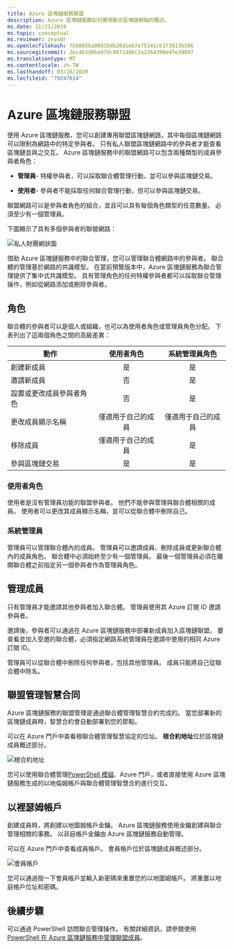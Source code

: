 ```yaml
---
title: Azure 區塊鏈服務聯盟
description: Azure 區塊鏈服務如何實現聯合區塊鏈網路的概述。
ms.date: 11/21/2019
ms.topic: conceptual
ms.reviewer: zeyadr
ms.openlocfilehash: 7b8885ba08d35db20d1eb7e75141cb173913b386
ms.sourcegitcommit: 2ec4b3d0bad7dc0071400c2a2264399e4fe34897
ms.translationtype: MT
ms.contentlocale: zh-TW
ms.lasthandoff: 03/28/2020
ms.locfileid: "79247614"
---
```

# <a name="azure-blockchain-service-consortium"></a>Azure 區塊鏈服務聯盟

使用 Azure 區塊鏈服務，您可以創建專用聯盟區塊鏈網路，其中每個區塊鏈網路可以限制為網路中的特定參與者。 只有私人聯盟區塊鏈網路中的參與者才能查看區塊鏈並與之交互。 Azure 區塊鏈服務中的聯盟網路可以包含兩種類型的成員參與者角色：

* **管理員**- 特權參與者，可以採取聯合體管理行動，並可以參與區塊鏈交易。

* **使用者**- 參與者不能採取任何聯合管理行動，但可以參與區塊鏈交易。

聯盟網路可以是參與者角色的組合，並且可以具有每個角色類型的任意數量。 必須至少有一個管理員。

下圖顯示了具有多個參與者的聯營網路：

![私人財團網狀圖](./media/consortium/network-diagram.png)

借助 Azure 區塊鏈服務中的聯合管理，您可以管理聯合體網路中的參與者。 聯合體的管理基於網路的共識模型。 在當前預覽版本中，Azure 區塊鏈服務為聯合管理提供了集中式共識模型。 具有管理角色的任何特權參與者都可以採取聯合管理操作，例如從網路添加或刪除參與者。

## <a name="roles"></a>角色

聯合體的參與者可以是個人或組織，也可以為使用者角色或管理員角色分配。 下表列出了這兩個角色之間的高級差異：

| 動作 | 使用者角色 | 系統管理員角色
|--------|:----:|:------------:|
| 創建新成員 | 是 | 是 |
| 邀請新成員 | 否 | 是 |
| 設置或更改成員參與者角色 | 否 | 是 |
| 更改成員顯示名稱 | 僅適用于自己的成員 | 僅適用于自己的成員 |
| 移除成員 | 僅適用于自己的成員 | 是 |
| 參與區塊鏈交易 | 是 | 是 |

### <a name="user-role"></a>使用者角色

使用者是沒有管理員功能的聯盟參與者。 他們不能參與管理與聯合體相關的成員。 使用者可以更改其成員顯示名稱，並可以從聯合體中刪除自己。

### <a name="administrator"></a>系統管理員

管理員可以管理聯合體內的成員。 管理員可以邀請成員、刪除成員或更新聯合體內的成員角色。
聯合體中必須始終至少有一個管理員。 最後一個管理員必須在離開聯合體之前指定另一個參與者作為管理員角色。

## <a name="managing-members"></a>管理成員

只有管理員才能邀請其他參與者加入聯合體。 管理員使用其 Azure 訂閱 ID 邀請參與者。

邀請後，參與者可以通過在 Azure 區塊鏈服務中部署新成員加入區塊鏈聯盟。 要查看並加入受邀的聯合體，必須指定網路系統管理員在邀請中使用的相同 Azure 訂閱 ID。

管理員可以從聯合體中刪除任何參與者，包括其他管理員。 成員只能將自己從聯合體中除名。

## <a name="consortium-management-smart-contract"></a>聯盟管理智慧合同

Azure 區塊鏈服務的聯盟管理是通過聯合體管理智慧合約完成的。 當您部署新的區塊鏈成員時，智慧合約會自動部署到您的節點。

可以在 Azure 門戶中查看根聯合體管理智慧協定的位址。 **根合約地址**位於區塊鏈成員概述部分。

![根合約地址](./media/consortium/rootcontract-address.png)

您可以使用聯合體管理[PowerShell 模組](manage-consortium-powershell.md)、Azure 門戶，或者直接使用 Azure 區塊鏈服務生成的以地倫姆帳戶與聯合體管理智慧合約進行交互。

## <a name="ethereum-account"></a>以裡瑟姆帳戶

創建成員時，將創建以地圖姆帳戶金鑰。 Azure 區塊鏈服務使用金鑰創建與聯合管理相關的事務。 以非庭帳戶金鑰由 Azure 區塊鏈服務自動管理。

可以在 Azure 門戶中查看成員帳戶。 會員帳戶位於區塊鏈成員概述部分。

![會員帳戶](./media/consortium/member-account.png)

您可以通過按一下會員帳戶並輸入新密碼來重置您的以地圖姆帳戶。 將重置以地庭帳戶位址和密碼。  

## <a name="next-steps"></a>後續步驟

可以通過 PowerShell 訪問聯合管理操作。 有關詳細資訊，請參閱使用[PowerShell 在 Azure 區塊鏈服務中管理聯盟成員](manage-consortium-powershell.md)。
